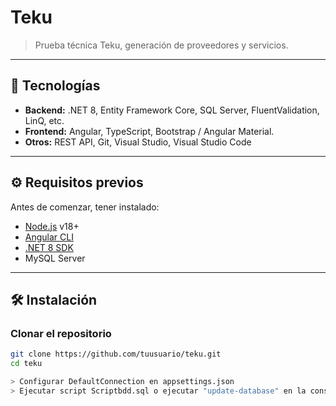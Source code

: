 # Teku

> Prueba técnica Teku, generación de proveedores y servicios.

---

## 🚀 Tecnologías

- **Backend:** .NET 8, Entity Framework Core, SQL Server, FluentValidation, LinQ, etc.
- **Frontend:** Angular, TypeScript, Bootstrap / Angular Material.
- **Otros:** REST API, Git, Visual Studio, Visual Studio Code

---

## ⚙️ Requisitos previos

Antes de comenzar, tener instalado:

- [Node.js](https://nodejs.org/) v18+  
- [Angular CLI](https://angular.io/cli)  
- [.NET 8 SDK](https://dotnet.microsoft.com/en-us/download/dotnet/8.0)  
- MySQL Server

---

## 🛠️ Instalación

### Clonar el repositorio
```bash
git clone https://github.com/tuusuario/teku.git
cd teku

> Configurar DefaultConnection en appsettings.json
> Ejecutar script Scriptbdd.sql o ejecutar "update-database" en la consola del administrador de paquetes > proyecto predeterminado "Infrastructure\Infrastructure"